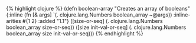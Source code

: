 {% highlight clojure %}
(defn boolean-array
  "Creates an array of booleans"
  {:inline (fn [& args] `(. clojure.lang.Numbers boolean_array ~@args))
   :inline-arities #{1 2}
   :added "1.1"}
  ([size-or-seq] (. clojure.lang.Numbers boolean_array size-or-seq))
  ([size init-val-or-seq] (. clojure.lang.Numbers boolean_array size init-val-or-seq)))
{% endhighlight %}
